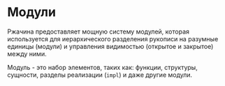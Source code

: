 # Модули

Ржачина предоставляет мощную систему модулей, которая используется
для иерархического разделения рукописи на разумные единицы (модули) и
управления видимостью (открытое и закрытое) между ними.

Модуль - это набор элементов, таких как: функции, структуры, сущности, разделы реализации (`impl`)
и даже другие модули.
